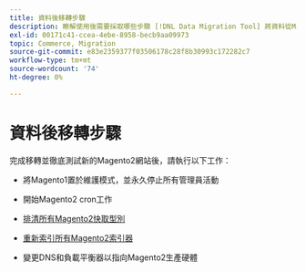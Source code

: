 ```yaml
---
title: 資料後移轉步驟
description: 瞭解使用後需要採取哪些步驟 [!DNL Data Migration Tool] 將資料從Magento1移轉至Magento2。
exl-id: 00171c41-ccea-4ebe-8958-becb9aa09973
topic: Commerce, Migration
source-git-commit: e83e2359377f03506178c28f8b30993c172282c7
workflow-type: tm+mt
source-wordcount: '74'
ht-degree: 0%

---
```


# 資料後移轉步驟

完成移轉並徹底測試新的Magento2網站後，請執行以下工作：

* 將Magento1置於維護模式，並永久停止所有管理員活動

* 開始Magento2 cron工作

* [排清所有Magento2快取型別](../../../configuration/cli/manage-cache.md#clean-and-flush-cache-types)

* [重新索引所有Magento2索引器](../../../configuration/cli/manage-indexers.md#reindex)

* 變更DNS和負載平衡器以指向Magento2生產硬體
